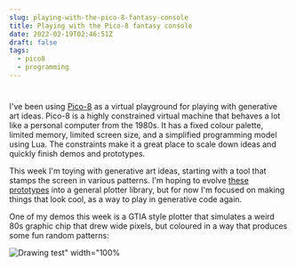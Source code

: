 ```yaml
---
slug: playing-with-the-pico-8-fantasy-console
title: Playing with the Pico-8 fantasy console
date: 2022-02-19T02:46:51Z
draft: false
tags:
  - pico8
  - programming
---
```


#

I've been using [Pico-8](https://www.lexaloffle.com/pico-8.php) as a virtual playground for playing with generative art ideas. Pico-8 is a highly constrained virtual machine that behaves a lot like a personal computer from the 1980s. It has a fixed colour palette, limited memory, limited screen size, and a simplified programming model using Lua. The constraints make it a great place to scale down ideas and quickly finish demos and prototypes.

This week I'm toying with generative art ideas, starting with a tool that stamps the screen in various patterns. I'm hoping to evolve [these prototypes](https://github.com/robotpony/pico8-playground/tree/main/tileart) into a general plotter library, but for now I'm focused on making things that look cool, as a way to play in generative code again.

One of my demos this week is a GTIA style plotter that simulates a weird 80s graphic chip that drew wide pixels, but coloured in a way that produces some fun random patterns:

![Drawing test" width="100%](https://images.warpedvisions.org/2021/03/gtia-tiles.png)

